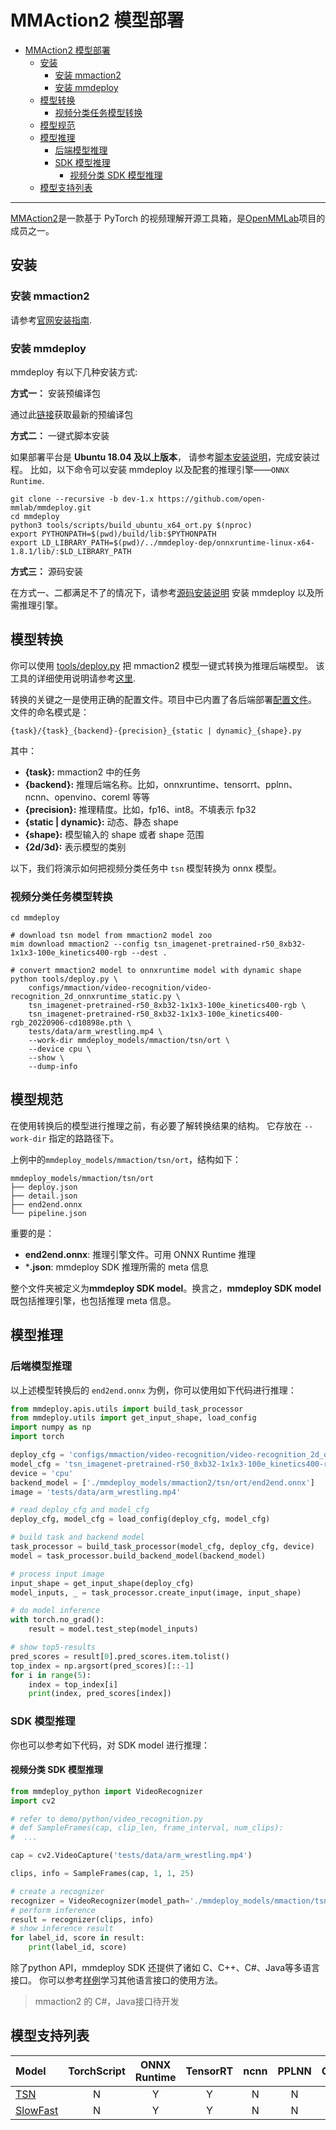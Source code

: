 # MMAction2 模型部署

- [MMAction2 模型部署](#mmaction2-模型部署)
  - [安装](#安装)
    - [安装 mmaction2](#安装-mmaction2)
    - [安装 mmdeploy](#安装-mmdeploy)
  - [模型转换](#模型转换)
    - [视频分类任务模型转换](#视频分类任务模型转换)
  - [模型规范](#模型规范)
  - [模型推理](#模型推理)
    - [后端模型推理](#后端模型推理)
    - [SDK 模型推理](#sdk-模型推理)
      - [视频分类 SDK 模型推理](#视频分类-sdk-模型推理)
  - [模型支持列表](#模型支持列表)

______________________________________________________________________

[MMAction2](https://github.com/open-mmlab/mmaction2)是一款基于 PyTorch 的视频理解开源工具箱，是[OpenMMLab](https://openmmlab.com)项目的成员之一。

## 安装

### 安装 mmaction2

请参考[官网安装指南](https://github.com/open-mmlab/mmaction2/tree/dev-1.x#installation).

### 安装 mmdeploy

mmdeploy 有以下几种安装方式:

**方式一：** 安装预编译包

通过此[链接](https://github.com/open-mmlab/mmdeploy/releases)获取最新的预编译包

**方式二：** 一键式脚本安装

如果部署平台是 **Ubuntu 18.04 及以上版本**， 请参考[脚本安装说明](../01-how-to-build/build_from_script.md)，完成安装过程。
比如，以下命令可以安装 mmdeploy 以及配套的推理引擎——`ONNX Runtime`.

```shell
git clone --recursive -b dev-1.x https://github.com/open-mmlab/mmdeploy.git
cd mmdeploy
python3 tools/scripts/build_ubuntu_x64_ort.py $(nproc)
export PYTHONPATH=$(pwd)/build/lib:$PYTHONPATH
export LD_LIBRARY_PATH=$(pwd)/../mmdeploy-dep/onnxruntime-linux-x64-1.8.1/lib/:$LD_LIBRARY_PATH
```

**方式三：** 源码安装

在方式一、二都满足不了的情况下，请参考[源码安装说明](../01-how-to-build/build_from_source.md) 安装 mmdeploy 以及所需推理引擎。

## 模型转换

你可以使用 [tools/deploy.py](https://github.com/open-mmlab/mmdeploy/blob/dev-1.x/tools/deploy.py) 把 mmaction2 模型一键式转换为推理后端模型。
该工具的详细使用说明请参考[这里](https://github.com/open-mmlab/mmdeploy/blob/master/docs/en/02-how-to-run/convert_model.md#usage).

转换的关键之一是使用正确的配置文件。项目中已内置了各后端部署[配置文件](https://github.com/open-mmlab/mmdeploy/tree/dev-1.x/configs/mmaction)。
文件的命名模式是：

```
{task}/{task}_{backend}-{precision}_{static | dynamic}_{shape}.py
```

其中：

- **{task}:** mmaction2 中的任务
- **{backend}:** 推理后端名称。比如，onnxruntime、tensorrt、pplnn、ncnn、openvino、coreml 等等
- **{precision}:** 推理精度。比如，fp16、int8。不填表示 fp32
- **{static | dynamic}:** 动态、静态 shape
- **{shape}:** 模型输入的 shape 或者 shape 范围
- **{2d/3d}:** 表示模型的类别

以下，我们将演示如何把视频分类任务中 `tsn` 模型转换为 onnx 模型。

### 视频分类任务模型转换

```shell
cd mmdeploy

# download tsn model from mmaction2 model zoo
mim download mmaction2 --config tsn_imagenet-pretrained-r50_8xb32-1x1x3-100e_kinetics400-rgb --dest .

# convert mmaction2 model to onnxruntime model with dynamic shape
python tools/deploy.py \
    configs/mmaction/video-recognition/video-recognition_2d_onnxruntime_static.py \
    tsn_imagenet-pretrained-r50_8xb32-1x1x3-100e_kinetics400-rgb \
    tsn_imagenet-pretrained-r50_8xb32-1x1x3-100e_kinetics400-rgb_20220906-cd10898e.pth \
    tests/data/arm_wrestling.mp4 \
    --work-dir mmdeploy_models/mmaction/tsn/ort \
    --device cpu \
    --show \
    --dump-info
```

## 模型规范

在使用转换后的模型进行推理之前，有必要了解转换结果的结构。 它存放在 `--work-dir` 指定的路路径下。

上例中的`mmdeploy_models/mmaction/tsn/ort`，结构如下：

```
mmdeploy_models/mmaction/tsn/ort
├── deploy.json
├── detail.json
├── end2end.onnx
└── pipeline.json
```

重要的是：

- **end2end.onnx**: 推理引擎文件。可用 ONNX Runtime 推理
- \***.json**:  mmdeploy SDK 推理所需的 meta 信息

整个文件夹被定义为**mmdeploy SDK model**。换言之，**mmdeploy SDK model**既包括推理引擎，也包括推理 meta 信息。

## 模型推理

### 后端模型推理

以上述模型转换后的 `end2end.onnx` 为例，你可以使用如下代码进行推理：

```python
from mmdeploy.apis.utils import build_task_processor
from mmdeploy.utils import get_input_shape, load_config
import numpy as np
import torch

deploy_cfg = 'configs/mmaction/video-recognition/video-recognition_2d_onnxruntime_static.py'
model_cfg = 'tsn_imagenet-pretrained-r50_8xb32-1x1x3-100e_kinetics400-rgb'
device = 'cpu'
backend_model = ['./mmdeploy_models/mmaction2/tsn/ort/end2end.onnx']
image = 'tests/data/arm_wrestling.mp4'

# read deploy_cfg and model_cfg
deploy_cfg, model_cfg = load_config(deploy_cfg, model_cfg)

# build task and backend model
task_processor = build_task_processor(model_cfg, deploy_cfg, device)
model = task_processor.build_backend_model(backend_model)

# process input image
input_shape = get_input_shape(deploy_cfg)
model_inputs, _ = task_processor.create_input(image, input_shape)

# do model inference
with torch.no_grad():
    result = model.test_step(model_inputs)

# show top5-results
pred_scores = result[0].pred_scores.item.tolist()
top_index = np.argsort(pred_scores)[::-1]
for i in range(5):
    index = top_index[i]
    print(index, pred_scores[index])
```

### SDK 模型推理

你也可以参考如下代码，对 SDK model 进行推理：

#### 视频分类 SDK 模型推理

```python
from mmdeploy_python import VideoRecognizer
import cv2

# refer to demo/python/video_recognition.py
# def SampleFrames(cap, clip_len, frame_interval, num_clips):
#  ...

cap = cv2.VideoCapture('tests/data/arm_wrestling.mp4')

clips, info = SampleFrames(cap, 1, 1, 25)

# create a recognizer
recognizer = VideoRecognizer(model_path='./mmdeploy_models/mmaction/tsn/ort', device_name='cpu', device_id=0)
# perform inference
result = recognizer(clips, info)
# show inference result
for label_id, score in result:
    print(label_id, score)
```

除了python API，mmdeploy SDK 还提供了诸如 C、C++、C#、Java等多语言接口。
你可以参考[样例](https://github.com/open-mmlab/mmdeploy/tree/dev-1.x/demo)学习其他语言接口的使用方法。

> mmaction2 的 C#，Java接口待开发

## 模型支持列表

| Model                                                                                         | TorchScript | ONNX Runtime | TensorRT | ncnn | PPLNN | OpenVINO |
| :-------------------------------------------------------------------------------------------- | :---------: | :----------: | :------: | :--: | :---: | :------: |
| [TSN](https://github.com/open-mmlab/mmaction2/tree/dev-1.x/configs/recognition/tsn)           |      N      |      Y       |    Y     |  N   |   N   |    N     |
| [SlowFast](https://github.com/open-mmlab/mmaction2/tree/dev-1.x/configs/recognition/slowfast) |      N      |      Y       |    Y     |  N   |   N   |    N     |
